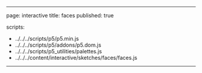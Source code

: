 
---
page: interactive
title: faces
published: true

scripts:
  - ../../../scripts/p5/p5.min.js
  - ../../../scripts/p5/addons/p5.dom.js
  - ../../../scripts/p5_utilities/palettes.js
  - ../../../content/interactive/sketches/faces/faces.js
---

<div id="sketch" class="pl-5">
  <div id="faces-holder">
  </div>
</div>
